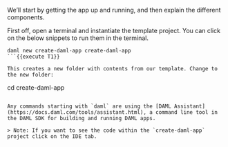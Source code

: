 We’ll start by getting the app up and running, and then explain the different components.

First off, open a terminal and instantiate the template project. You can click on the below snippets to run them in the terminal.

```
daml new create-daml-app create-daml-app
```{{execute T1}}

This creates a new folder with contents from our template. Change to the new folder:

```
cd create-daml-app
```{{execute T1}}

Any commands starting with `daml` are using the [DAML Assistant](https://docs.daml.com/tools/assistant.html), a command line tool in the DAML SDK for building and running DAML apps.

> Note: If you want to see the code within the `create-daml-app` project click on the IDE tab.